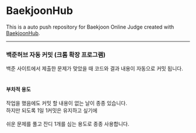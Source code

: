 # BaekjoonHub
This is a auto push repository for Baekjoon Online Judge created with [BaekjoonHub](https://github.com/BaekjoonHub/BaekjoonHub).

<hr>


### 백준허브 자동 커밋 (크롬 확장 프로그램)

백준 사이트에서 제출한 문제가 맞았을 때 코드와 결과 내용이 자동으로 커밋 됩니다.
<br><br>

#### 부차적 용도
작업을 했음에도 커밋 할 내용이 없는 날이 종종 있습니다.
<br>
하지만 되도록 1일 1커밋은 유지하고 싶기에  
<br>
쉬운 문제를 풀고 잔디 1개를 심는 용도로 종종 사용합니다.
